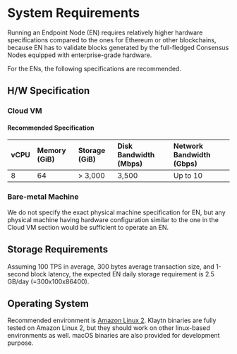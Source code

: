# System Requirements <a id="system-requirements"></a>

Running an Endpoint Node (EN) requires relatively higher hardware specifications compared to the ones for Ethereum or other blockchains, because EN has to validate blocks generated by the full-fledged Consensus Nodes equipped with enterprise-grade hardware.

For the ENs, the following specifications are recommended.

## H/W Specification <a id="h-w-specification"></a>

### Cloud VM <a id="cloud-vm"></a>

#### Recommended Specification <a id="recommended-specification-based-on-aws"></a>

| vCPU | Memory (GiB) | Storage (GiB) | Disk Bandwidth (Mbps) | Network Bandwidth (Gbps) |
| :--- | :--- | :--- | :--- | :--- |
| 8 | 64 | > 3,000 | 3,500 | Up to 10 |

### Bare-metal Machine <a id="bare-metal-machine"></a>

We do not specify the exact physical machine specification for EN, but any physical machine having hardware configuration similar to the one in the Cloud VM section would be sufficient to operate an EN.

## Storage Requirements <a id="storage-requirements"></a>

Assuming 100 TPS in average,  300 bytes average transaction size, and 1-second block latency, the expected EN daily storage requirement is 2.5 GB/day (=300x100x86400).

## Operating System <a id="operating-system"></a>

Recommended environment is [Amazon Linux 2](https://aws.amazon.com/ko/about-aws/whats-new/2017/12/introducing-amazon-linux-2/).
Klaytn binaries are fully tested on Amazon Linux 2, but they should work on other linux-based environments as well. 
macOS binaries are also provided for development purpose. 

